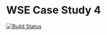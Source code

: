 <h1>WSE Case Study 4</h1>


[![Build Status](https://dev.azure.com/WSE-r0794174/WSE_CASE4/_apis/build/status/WSE_CS_4?branchName=main)](https://dev.azure.com/WSE-r0794174/WSE_CASE4/_build/latest?definitionId=10&branchName=main)
